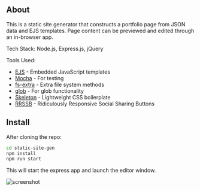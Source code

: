 ## About

This is a static site generator that constructs a portfolio page from JSON data and EJS templates. Page content can be previewed and edited through an in-browser app.

Tech Stack: Node.js, Express.js, jQuery

Tools Used:
- [EJS](https://ejs.co/) - Embedded JavaScript templates
- [Mocha](https://mochajs.org/) - For testing
- [fs-extra](https://github.com/jprichardson/node-fs-extra) - Extra file system methods
- [glob](https://github.com/isaacs/node-glob#readme) - For glob functionality
- [Skeleton](http://getskeleton.com/) - Lightweight CSS boilerplate
- [RRSSB](https://github.com/kni-labs/rrssb) - Ridiculously Responsive Social Sharing Buttons

## Install

After cloning the repo:

```sh
cd static-site-gen
npm install
npm run start
```

This will start the express app and launch the editor window.

![screenshot](https://user-images.githubusercontent.com/67487694/147901266-40be31e8-9c2f-43d7-bce2-2f443a0474eb.PNG)

